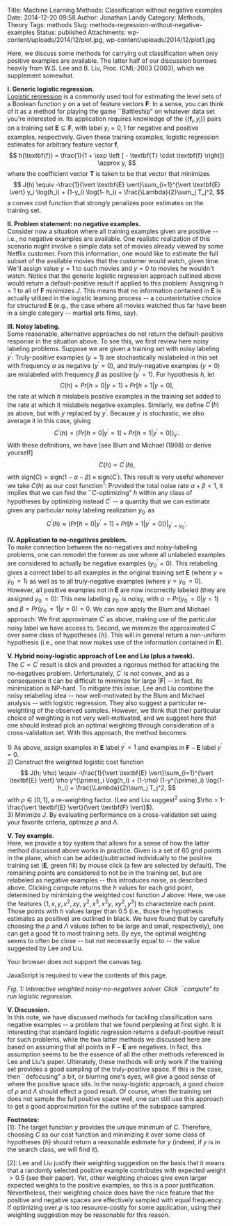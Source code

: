Title: Machine Learning Methods: Classification without negative examples
Date: 2014-12-20 09:58
Author: Jonathan Landy
Category: Methods, Theory
Tags: methods
Slug: methods-regression-without-negative-examples
Status: published
Attachments: wp-content/uploads/2014/12/plot.jpg, wp-content/uploads/2014/12/plot1.jpg

Here, we discuss some methods for carrying out classification when only positive examples are available. The latter half of our discussion borrows heavily from W.S. Lee and B. Liu, Proc. ICML-2003 (2003), which we supplement somewhat.  

  



**I. Generic logistic regression.**  
[Logistic regression](http://en.wikipedia.org/wiki/Logistic_regression) is a commonly used tool for estimating the level sets of a Boolean function $y$ on a set of feature vectors $\textbf{F}$: In a sense, you can think of it as a method for playing the game \`\`Battleship" on whatever data set you're interested in. Its application requires knowledge of the $\{(\textbf{f}_i,y_i)\}$ pairs on a training set $\textbf{E} \subseteq \textbf{F}$, with label $y_i = 0,1$ for negative and positive examples, respectively. Given these training examples, logistic regression estimates for arbitrary feature vector $\textbf{f}$,  
$$ h(\textbf{f}) = \frac{1}{1 + \exp \left [ - \textbf{T} \cdot \textbf{f} \right]} \approx y, $$where the coefficient vector $\textbf{T}$ is taken to be that vector that minimizes  
$$ J(h) \equiv -\frac{1}{\vert \textbf{E} \vert}\sum_{i=1}^{\vert \textbf{E} \vert} y_i \log(h_i) + (1-y_i) \log(1- h_i) + \frac{\Lambda}{2}\sum_j T_j^2, $$ a convex cost function that strongly penalizes poor estimates on the training set.

**II. Problem statement: no negative examples.**  
Consider now a situation where all training examples given are positive -- i.e., no negative examples are available. One realistic realization of this scenario might involve a simple data set of movies already viewed by some Netflix customer. From this information, one would like to estimate the full subset of the available movies that the customer would watch, given time. We'll assign value $y = 1$ to such movies and $y=0$ to movies he wouldn't watch. Notice that the generic logistic regression approach outlined above would return a default-positive result if applied to this problem: Assigning $h = 1$ to all of $\textbf{F}$ minimizes $J$. This means that no information contained in $\textbf{E}$ is actually utilized in the logistic learning process -- a counterintuitive choice for structured $\textbf{E}$ (e.g., the case where all movies watched thus far have been in a single category -- martial arts films, say).

**III. Noisy labeling.**  
Some reasonable, alternative approaches do not return the default-positive response in the situation above. To see this, we first review here noisy labeling problems. Suppose we are given a training set with noisy labeling $y^{\prime}$: Truly-positive examples $(y = 1)$ are stochastically mislabeled in this set with frequency $\alpha$ as negative $(y^{\prime} = 0)$, and truly-negative examples $(y=0)$ are mislabeled with frequency $\beta$ as positive $(y^{\prime} = 1)$. For hypothesis $h$, let $$C(h) = Pr[h = 0 \vert y = 1]+ Pr[h = 1 \vert y= 0],$$ the rate at which $h$ mislabels positive examples in the training set added to the rate at which it mislabels negative examples. Similarly, we define $C^{\prime}(h)$ as above, but with $y$ replaced by $y^{\prime}$. Because $y^{\prime}$ is stochastic, we also average it in this case, giving $$C^{\prime}(h) = \left \langle Pr[h = 0 \vert y^{\prime} = 1]+ Pr[h = 1 \vert y^{\prime}= 0] \right \rangle_{y^{\prime}}.$$ With these definitions, we have [see Blum and Michael (1998) or derive yourself] $$ C(h) \propto C^{\prime}(h),$$ with $\text{sign}(C) = \text{sign}(1 - \alpha - \beta) \times \text{sign}(C^{\prime})$. This result is very useful whenever we take $C(h)$ as our cost function$^1$: Provided the total noise rate $\alpha + \beta <1$, it implies that we can find the \`\`$C$-optimizing" $h$ within any class of hypotheses by optimizing instead $C^{\prime}$ -- a quantity that we can estimate given any particular noisy labeling realization $y^{\prime}_0$ as $$C^{\prime}(h) \approx \left (Pr[h = 0 \vert y^{\prime} = 1]+ Pr[h = 1 \vert y^{\prime}= 0] \right ) \vert_{y^{\prime} =y^{\prime}_0}.$$

**IV. Application to no-negatives problem.**  
To make connection between the no-negatives and noisy-labeling problems, one can remodel the former as one where all unlabeled examples are considered to actually be negative examples ($y^{\prime}_0 = 0$). This relabeling gives a correct label to all examples in the original training set $\textbf{E}$ (where $y = y^{\prime}_0 = 1$) as well as to all truly-negative examples (where $y = y^{\prime}_0 = 0$). However, all positive examples not in $\textbf{E}$ are now incorrectly labeled (they are assigned $y^{\prime}_0 = 0$): This new labeling $y^{\prime}_0$ is noisy, with $\alpha = Pr(y^{\prime}_0 =0 \vert y =1)$ and $\beta = Pr(y^{\prime}_0 =1 \vert y = 0 ) = 0$. We can now apply the Blum and Michael approach: We first approximate $C^{\prime}$ as above, making use of the particular noisy label we have access to. Second, we minimize the approximated $C^{\prime}$ over some class of hypotheses $\{h\}$. This will in general return a non-uniform hypothesis (i.e., one that now makes use of the information contained in $\textbf{E}$).

**V. Hybrid noisy-logistic approach of Lee and Liu (plus a tweak).**  
The $C \propto C^{\prime}$ result is slick and provides a rigorous method for attacking the no-negatives problem. Unfortunately, $C^{\prime}$ is not convex, and as a consequence it can be difficult to minimize for large $\vert \textbf{F} \vert$ -- in fact, its minimization is NP-hard. To mitigate this issue, Lee and Liu combine the noisy relabeling idea -- now well-motivated by the Blum and Michael analysis -- with logistic regression. They also suggest a particular re-weighting of the observed samples. However, we think that their particular choice of weighting is not very well-motivated, and we suggest here that one should instead pick an optimal weighting through consideration of a cross-validation set. With this approach, the method becomes:

​1) As above, assign examples in $\textbf{E}$ label $y^{\prime} = 1$ and examples in $\textbf{F} - \textbf{E}$ label $y^{\prime} = 0$.  
2) Construct the weighted logistic cost function $$ J(h; \rho) \equiv -\frac{1}{\vert \textbf{E} \vert}\sum_{i=1}^{\vert \textbf{E} \vert}  
\rho y^{\prime}_i \log(h_i) + (1-\rho) (1-y^{\prime}_i) \log(1- h_i) + \frac{\Lambda}{2}\sum_j T_j^2, $$ with $\rho \in [0,1]$, a re-weighting factor. (Lee and Liu suggest$^2$ using $\rho = 1-\frac{\vert \textbf{E} \vert}{\vert \textbf{F} \vert}$).  
3) Minimize $J$. By evaluating performance on a cross-validation set using your favorite criteria, optimize $\rho$ and $\Lambda$.

**V. Toy example.**  
Here, we provide a toy system that allows for a sense of how the latter method discussed above works in practice. Given is a set of $60$ grid points in the plane, which can be added/subtracted individually to the positive training set ($\textbf{E}$, green fill) by mouse click (a few are selected by default). The remaining points are considered to not be in the training set, but are relabeled as negative examples -- this introduces noise, as described above. Clicking compute returns the $h$ values for each grid point, determined by minimizing the weighted cost function $J$ above: Here, we use the features $\{1,x,y,x^2,xy,$ $y^2,x^3, x^2 y,$ $x y^2, y^3\}$ to characterize each point. Those points with $h$ values larger than $0.5$ (i.e., those the hypothesis estimates as positive) are outlined in black. We have found that by carefully choosing the $\rho$ and $\Lambda$ values (often to be large and small, respectively), one can get a good fit to most training sets. By eye, the optimal weighting seems to often be close -- but not necessarily equal to -- the value suggested by Lee and Liu.

Your browser does not support the canvas tag.

</p>  
<p>JavaScript is required to view the contents of this page.</p>  
<p>

*Fig. 1: Interactive weighted noisy-no-negatives solver. Click \`\`compute" to run logistic regression.*

**V. Discussion.**  
In this note, we have discussed methods for tackling classification sans negative examples -- a problem that we found perplexing at first sight. It is interesting that standard logistic regression returns a default-positive result for such problems, while the two latter methods we discussed here are based on assuming that all points in $\textbf{F} - \textbf{E}$ are negatives. In fact, this assumption seems to be the essence of all the other methods referenced in Lee and Liu's paper. Ultimately, these methods will only work if the training set provides a good sampling of the truly-positive space. If this is the case, then \`\`defocusing" a bit, or blurring one's eyes, will give a good sense of where the positive space sits. In the noisy-logistic approach, a good choice of $\rho$ and $\Lambda$ should effect a good result. Of course, when the training set does not sample the full positive space well, one can still use this approach to get a good approximation for the outline of the subspace sampled.

**Footnotes:**  
$[1]$: The target function $y$ provides the unique minimum of $C$. Therefore, choosing $C$ as our cost function and minimizing it over some class of hypotheses $\{h\}$ should return a reasonable estimate for $y$ (indeed, if $y$ is in the search class, we will find it).

$[2]$: Lee and Liu justify their weighting suggestion on the basis that it means that a randomly selected positive example contributes with expected weight $>0.5$ (see their paper). Yet, other weighting choices give even larger expected weights to the positive examples, so this is a poor justification. Nevertheless, their weighting choice does have the nice feature that the positive and negative spaces are effectively sampled with equal frequency. If optimizing over $\rho$ is too resource-costly for some application, using their weighting suggestion may be reasonable for this reason.
